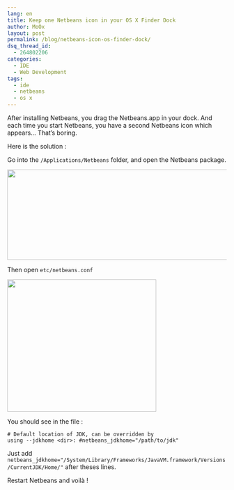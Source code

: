 ```yaml
---
lang: en
title: Keep one Netbeans icon in your OS X Finder Dock
author: MoOx
layout: post
permalink: /blog/netbeans-icon-os-finder-dock/
dsq_thread_id:
  - 264802206
categories:
  - IDE
  - Web Development
tags:
  - ide
  - netbeans
  - os x
---
```

After installing Netbeans, you drag the Netbeans.app in your dock. And each time you start Netbeans, you have a second Netbeans icon which appears… That’s boring.

Here is the solution <!--more-->:

Go into the `/Applications/Netbeans` folder, and open the Netbeans package.

[<img src="{{site.baseurl}}/medias/2011/10/open-netbeans-package.png" alt="" title="Open Netbeans.app package" width="541" height="207" class="aligncenter size-full wp-image-102" />][1]

Then open `etc/netbeans.conf`

[<img src="{{site.baseurl}}/medias/2011/10/open-netbeans-conf.png" alt="" title="Edit netbeans.conf" width="342" height="303" class="aligncenter size-full wp-image-103" />][2]

You should see in the file :

<code class="block"># Default location of JDK, can be overridden by using --jdkhome &lt;dir&gt;:
#netbeans_jdkhome="/path/to/jdk"</code>

Just add `netbeans_jdkhome="/System/Library/Frameworks/JavaVM.framework/Versions/CurrentJDK/Home/"` after theses lines.

Restart Netbeans and voilà !

 [1]: {{site.baseurl}}/medias/2011/10/open-netbeans-package.png
 [2]: {{site.baseurl}}/medias/2011/10/open-netbeans-conf.png
